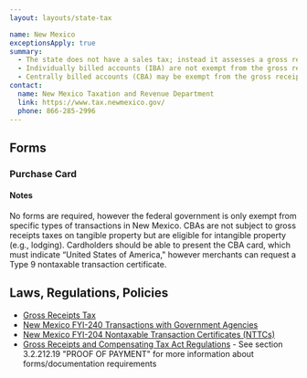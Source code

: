 ```yaml
---
layout: layouts/state-tax

name: New Mexico
exceptionsApply: true
summary:
  - The state does not have a sales tax; instead it assesses a gross receipts tax on merchants.
  - Individually billed accounts (IBA) are not exempt from the gross receipts tax.
  - Centrally billed accounts (CBA) may be exempt from the gross receipts tax.
contact:
  name: New Mexico Taxation and Revenue Department
  link: https://www.tax.newmexico.gov/
  phone: 866-285-2996
---
```


## Forms

### Purchase Card

#### Notes

No forms are required, however the federal government is only exempt from specific types of transactions in New Mexico. CBAs are not subject to gross receipts taxes on tangible property but are eligible for intangible property (e.g., lodging).  Cardholders should be able to present the CBA card, which must indicate “United States of America," however merchants can request a Type 9 nontaxable transaction certificate.

## Laws, Regulations, Policies

* [Gross Receipts Tax](https://www.tax.newmexico.gov/all-nm-taxes/2020/12/20/what-is-new-mexicos-sales-tax-rate/)
* [New Mexico FYI-240 Transactions with Government Agencies](https://www.tax.newmexico.gov/governments/governmental-gross-receipts-tax/)
* [New Mexico FYI-204 Nontaxable Transaction Certificates (NTTCs)](https://www.tax.newmexico.gov/businesses/non-taxable-transaction-certificates-nttc/)
* [Gross Receipts and Compensating Tax Act Regulations](https://www.tax.newmexico.gov/businesses/wp-content/uploads/sites/7/2020/11/FYI-230__Compensating-Tax_5-18.pdf) - See section 3.2.212.19 "PROOF OF PAYMENT" for more information about forms/documentation requirements

